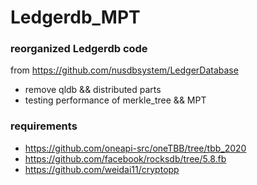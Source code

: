 # Ledgerdb_MPT

### reorganized Ledgerdb code 
from https://github.com/nusdbsystem/LedgerDatabase
+ remove qldb && distributed parts
+ testing performance of merkle_tree && MPT

### requirements
+ https://github.com/oneapi-src/oneTBB/tree/tbb_2020
+ https://github.com/facebook/rocksdb/tree/5.8.fb
+ https://github.com/weidai11/cryptopp
